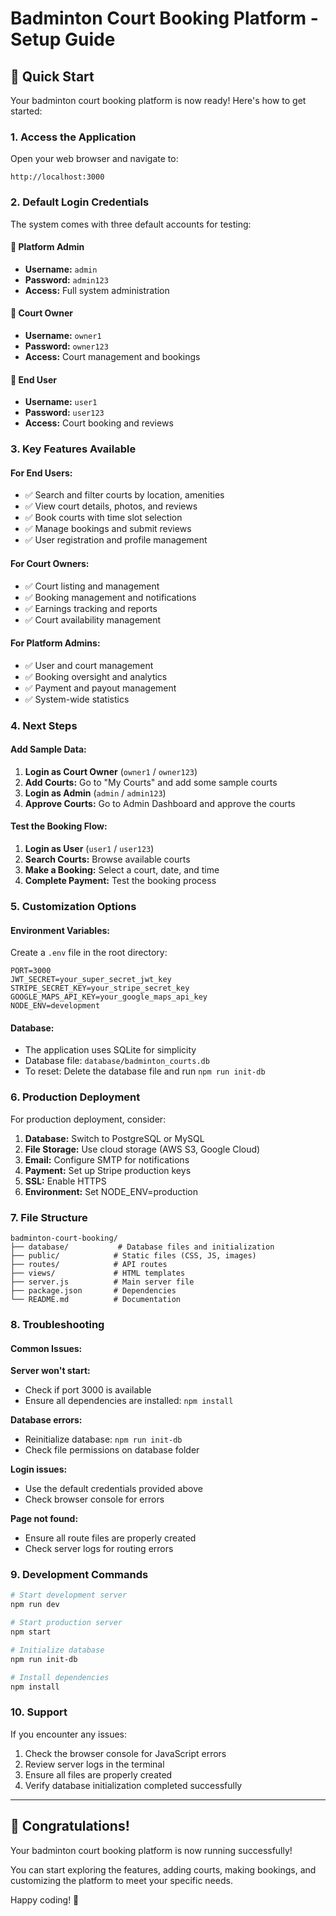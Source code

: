 # Badminton Court Booking Platform - Setup Guide

## 🚀 Quick Start

Your badminton court booking platform is now ready! Here's how to get started:

### 1. Access the Application
Open your web browser and navigate to:
```
http://localhost:3000
```

### 2. Default Login Credentials

The system comes with three default accounts for testing:

#### 👑 Platform Admin
- **Username:** `admin`
- **Password:** `admin123`
- **Access:** Full system administration

#### 🏢 Court Owner
- **Username:** `owner1`
- **Password:** `owner123`
- **Access:** Court management and bookings

#### 👤 End User
- **Username:** `user1`
- **Password:** `user123`
- **Access:** Court booking and reviews

### 3. Key Features Available

#### For End Users:
- ✅ Search and filter courts by location, amenities
- ✅ View court details, photos, and reviews
- ✅ Book courts with time slot selection
- ✅ Manage bookings and submit reviews
- ✅ User registration and profile management

#### For Court Owners:
- ✅ Court listing and management
- ✅ Booking management and notifications
- ✅ Earnings tracking and reports
- ✅ Court availability management

#### For Platform Admins:
- ✅ User and court management
- ✅ Booking oversight and analytics
- ✅ Payment and payout management
- ✅ System-wide statistics

### 4. Next Steps

#### Add Sample Data:
1. **Login as Court Owner** (`owner1` / `owner123`)
2. **Add Courts:** Go to "My Courts" and add some sample courts
3. **Login as Admin** (`admin` / `admin123`)
4. **Approve Courts:** Go to Admin Dashboard and approve the courts

#### Test the Booking Flow:
1. **Login as User** (`user1` / `user123`)
2. **Search Courts:** Browse available courts
3. **Make a Booking:** Select a court, date, and time
4. **Complete Payment:** Test the booking process

### 5. Customization Options

#### Environment Variables:
Create a `.env` file in the root directory:
```env
PORT=3000
JWT_SECRET=your_super_secret_jwt_key
STRIPE_SECRET_KEY=your_stripe_secret_key
GOOGLE_MAPS_API_KEY=your_google_maps_api_key
NODE_ENV=development
```

#### Database:
- The application uses SQLite for simplicity
- Database file: `database/badminton_courts.db`
- To reset: Delete the database file and run `npm run init-db`

### 6. Production Deployment

For production deployment, consider:

1. **Database:** Switch to PostgreSQL or MySQL
2. **File Storage:** Use cloud storage (AWS S3, Google Cloud)
3. **Email:** Configure SMTP for notifications
4. **Payment:** Set up Stripe production keys
5. **SSL:** Enable HTTPS
6. **Environment:** Set NODE_ENV=production

### 7. File Structure

```
badminton-court-booking/
├── database/           # Database files and initialization
├── public/            # Static files (CSS, JS, images)
├── routes/            # API routes
├── views/             # HTML templates
├── server.js          # Main server file
├── package.json       # Dependencies
└── README.md          # Documentation
```

### 8. Troubleshooting

#### Common Issues:

**Server won't start:**
- Check if port 3000 is available
- Ensure all dependencies are installed: `npm install`

**Database errors:**
- Reinitialize database: `npm run init-db`
- Check file permissions on database folder

**Login issues:**
- Use the default credentials provided above
- Check browser console for errors

**Page not found:**
- Ensure all route files are properly created
- Check server logs for routing errors

### 9. Development Commands

```bash
# Start development server
npm run dev

# Start production server
npm start

# Initialize database
npm run init-db

# Install dependencies
npm install
```

### 10. Support

If you encounter any issues:
1. Check the browser console for JavaScript errors
2. Review server logs in the terminal
3. Ensure all files are properly created
4. Verify database initialization completed successfully

---

## 🎉 Congratulations!

Your badminton court booking platform is now running successfully! 

You can start exploring the features, adding courts, making bookings, and customizing the platform to meet your specific needs.

Happy coding! 🏸 